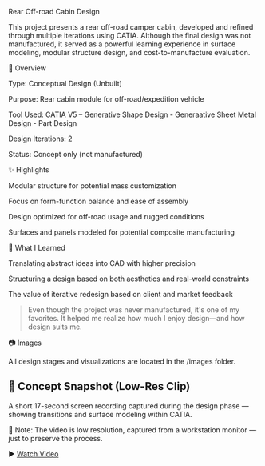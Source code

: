 Rear Off-road Cabin Design

This project presents a rear off-road camper cabin, developed and refined through multiple iterations using CATIA. Although the final design was not manufactured, it served as a powerful learning experience in surface modeling, modular structure design, and cost-to-manufacture evaluation.

📌 Overview

Type: Conceptual Design (Unbuilt)

Purpose: Rear cabin module for off-road/expedition vehicle

Tool Used: CATIA V5 – Generative Shape Design - Generaative Sheet Metal Design - Part Design

Design Iterations: 2

Status: Concept only (not manufactured)


✨ Highlights

Modular structure for potential mass customization

Focus on form-function balance and ease of assembly

Design optimized for off-road usage and rugged conditions

Surfaces and panels modeled for potential composite manufacturing


🧠 What I Learned

Translating abstract ideas into CAD with higher precision

Structuring a design based on both aesthetics and real-world constraints

The value of iterative redesign based on client and market feedback


> Even though the project was never manufactured, it's one of my favorites. It helped me realize how much I enjoy design—and how design suits me.



📷 Images

All design stages and visualizations are located in the /images folder.


## 🎥 Concept Snapshot (Low-Res Clip)

A short 17-second screen recording captured during the design phase — showing transitions and surface modeling within CATIA.

📌 Note: The video is low resolution, captured from a workstation monitor — just to preserve the process.

▶️ [Watch Video](videos/demo_clip.mp4)
